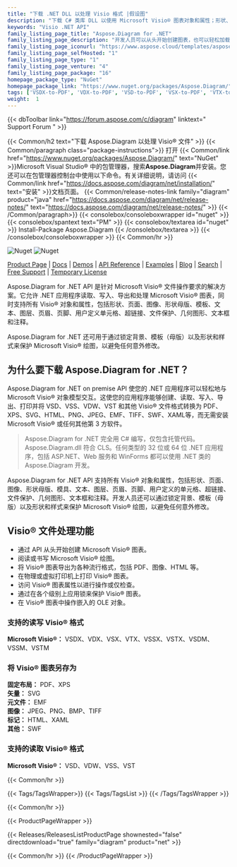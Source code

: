 ```yaml
---
title: "下载 .NET DLL 以处理 Visio 格式 |假设图"
description: "下载 C# 类库 DLL 以使用 Microsoft Visio® 图表对象和属性；形状、页面、图像、触笔、文本、图层、单元格等通过 .NET API。"
keywords: "Visio .NET API"
family_listing_page_title: "Aspose.Diagram for .NET"
family_listing_page_description: "开发人员可以从头开始创建图表，也可以轻松加载现有文件并操作图表元素以将结果导出为其他 Visio 格式、图像或固定布局格式。"
family_listing_page_iconurl: "https://www.aspose.cloud/templates/aspose/App_Themes/V3/images/diagram/272x272/aspose_diagram-for-net-min.png"
family_listing_page_selfHosted: "1"
family_listing_page_type: "1"
family_listing_page_venture: "4"
family_listing_page_package: "16"
homepage_package_type: "NuGet"
homepage_package_link: "https://www.nuget.org/packages/Aspose.Diagram/"
tags: ['VSDX-to-PDF', 'VDX-to-PDF', 'VSD-to-PDF', 'VSX-to-PDF', 'VTX-to-PDF', 'VSSX-to-PDF', 'VSTX-to-PDF', 'VSDM-to-PDF', 'VSSM-to-PDF', 'VSTM-to-PDF', 'VDW-to-PDF', 'VSS-to-PDF', 'VST-to-PDF', 'VSD-to-VDX', 'VSD-to-VSX', 'VSD-to-VTX', 'Visio-to-PDF', 'Visio-to-XML', 'VSD-to-PNG', 'Visio-to-Image', 'Diagram-to-PDF', 'Diagram-to-XPS', 'Diagram-to-Image', 'VSS-to-XPS', 'VSSX-to-XPS', 'VSSM-to-XPS', 'VDX-to-XPS', 'VST-to-XPS', 'VSTX-to-XPS', 'VDX-to-XPS', 'VTX-to-XPS', 'VSX-to-XPS', 'VSDX-to-XPS', 'Diagram-to-HTML', 'Visio-to-HTML', 'VSD-to-HTML', 'VSDX-to-HTML', 'VSDM-to-HTML', 'VSTX-to-HTML', 'VSSX-to-HTML', 'VSS-to-HTML', 'VSSM-to-HTML', 'VDX-to-HTML', 'VST-to-HTML', 'VSTX-to-HTML', 'VDX-to-HTML', 'VTX-to-HTML', 'VSX-to-HTML', 'Diagram-to-SVG', 'Visio-toSVG', 'VSD-to-SVG', 'Diagram-to-SWF', 'Visio-to-SWF', 'VSS-to-SWF', 'VSSX-to-SWF', 'VSSM-to-SWF', 'VDW-to-SWF', 'VDX-to-SWF', 'VST-to-SWF', 'VSTX-to-SWF', 'VSTM-to-SWF', 'VDX-to-SWF', 'VTX-to-SWF', 'VSX-to-SWF', 'Diagram-to-XAML', 'Visio-to-XAML', 'VSD-to-XAML']
weight:  1
---
```


{{< dbToolbar link="https://forum.aspose.com/c/diagram" linktext=" Support Forum " >}}

{{< Common/h2 text="下载 Aspose.Diagram 以处理 Visio® 文件"  >}}
{{< Common/paragraph class="package-instructions">}}
打开
{{< Common/link href="https://www.nuget.org/packages/Aspose.Diagram/" text="NuGet"  >}}Microsoft Visual Studio® 中的包管理器，搜索<b>Aspose.Diagram</b>并安装。您还可以在包管理器控制台中使用以下命令。有关详细说明，请访问
{{< Common/link href="https://docs.aspose.com/diagram/net/installation/" text="安装"  >}}文档页面。
{{< Common/release-notes-link family="diagram" product="java" href="https://docs.aspose.com/diagram/net/release-notes/" text="https://docs.aspose.com/diagram/net/release-notes/"  >}}
{{< /Common/paragraph>}}
{{< consolebox/consoleboxwrapper id="nuget" >}}
       {{< consolebox/spantext text="PM" >}}
       {{< consolebox/textarea id="nuget" >}} Install-Package Aspose.Diagram {{< /consolebox/textarea >}}
{{< /consolebox/consoleboxwrapper >}}
{{< Common/hr >}}

![Nuget](https://img.shields.io/nuget/v/Aspose.Diagram) ![Nuget](https://img.shields.io/nuget/dt/Aspose.Diagram?label=nuget%20downloads)

[Product Page](https://products.aspose.com/diagram/net/) | [Docs](https://docs.aspose.com/diagram/net/) | [Demos](https://products.aspose.app/diagram/family) | [API Reference](https://reference.aspose.com/diagram/net/) | [Examples](https://github.com/aspose-diagram/Aspose.Diagram-for-.NET) | [Blog](https://blog.aspose.com/category/diagram/) | [Search](https://search.aspose.com/) | [Free Support](https://forum.aspose.com/c/diagram) | [Temporary License](https://purchase.aspose.com/temporary-license)

Aspose.Diagram for .NET API 是针对 Microsoft Visio® 文件操作要求的解决方案。它允许 .NET 应用程序读取、写入、导出和处理 Microsoft Visio® 图表，同时支持所有 Visio® 对象和属性，包括形状、页面、图像、形状母版、模板、文本、图层、页眉、页脚、用户定义单元格、超链接、文件保护、几何图形、文本框和注释。

Aspose.Diagram for .NET 还可用于通过锁定背景、模板（母版）以及形状和样式来保护 Microsoft Visio® 绘图，以避免任何意外修改。

## 为什么要下载 Aspose.Diagram for .NET？

Aspose.Diagram for .NET on premise API 使您的 .NET 应用程序可以轻松地与 Microsoft Visio® 对象模型交互。这使您的应用程序能够创建、读取、写入、导出、打印并将 VSD、VSS、VDW、VST 和其他 Visio® 文件格式转换为 PDF、XPS、SVG、HTML、PNG、JPEG、EMF、TIFF、SWF、XAML等，而无需安装 Microsoft Visio® 或任何其他第 3 方软件。

> Aspose.Diagram for .NET 完全用 C# 编写，仅包含托管代码。 Aspose.Diagram.dll 符合 CLS。任何类型的 32 位或 64 位 .NET 应用程序，包括 ASP.NET、Web 服务和 WinForms 都可以使用 .NET 类的 Aspose.Diagram 开发。

Aspose.Diagram for .NET API 支持所有 Visio® 对象和属性，包括形状、页面、图像、形状母版、模具、文本、图层、页眉、页脚、用户定义的单元格、超链接、文件保护、几何图形、文本框和注释。开发人员还可以通过锁定背景、模板（母版）以及形状和样式来保护 Microsoft Visio® 绘图，以避免任何意外修改。

## Visio® 文件处理功能

- 通过 API 从头开始创建 Microsoft Visio® 图表。
- 阅读或书写 Microsoft Visio® 绘图。
- 将 Visio® 图表导出为各种流行格式，包括 PDF、图像、HTML 等。
- 在物理或虚拟打印机上打印 Visio® 图表。
- 访问 Visio® 图表属性以进行操作或仅检查。
- 通过在各个级别上应用锁来保护 Visio® 图表。
- 在 Visio® 图表中操作嵌入的 OLE 对象。

### 支持的读写 Visio® 格式

**Microsoft Visio®：** VSDX、VDX、VSX、VTX、VSSX、VSTX、VSDM、VSSM、VSTM

### 将 Visio® 图表另存为

**固定布局：** PDF、XPS\
**矢量：** SVG\
**元文件：** EMF\
**图像：** JPEG、PNG、BMP、TIFF\
**标记：** HTML、XAML\
**其他：** SWF

### 支持的读取 Visio® 格式

**Microsoft Visio®：** VSD、VDW、VSS、VST

{{< Common/hr >}}

{{< Tags/TagsWrapper>}}
 {{< Tags/TagsList >}}
{{< /Tags/TagsWrapper >}}

{{< Common/hr >}}

{{< ProductPageWrapper >}}
<!-- ReleasesListProductPage-->
   {{< Releases/ReleasesListProductPage shownested="false"  directdownload="true" family="diagram" product="net" >}}
<!-- /ReleasesListProductPage-->
{{< Common/hr >}}
{{< /ProductPageWrapper >}}

